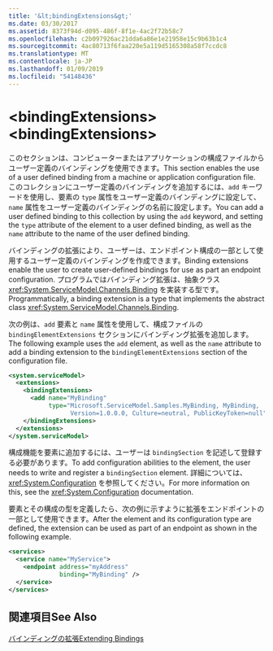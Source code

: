 ```yaml
---
title: '&lt;bindingExtensions&gt;'
ms.date: 03/30/2017
ms.assetid: 8373f94d-d095-486f-8f1e-4ac2f72b58c7
ms.openlocfilehash: c2b097926ac21dda6a86e1e21958e15c9b63b1c4
ms.sourcegitcommit: 4ac80713f6faa220e5a119d5165308a58f7ccdc8
ms.translationtype: MT
ms.contentlocale: ja-JP
ms.lasthandoff: 01/09/2019
ms.locfileid: "54148436"
---
```

# <a name="ltbindingextensionsgt"></a><span data-ttu-id="39e4d-102">&lt;bindingExtensions&gt;</span><span class="sxs-lookup"><span data-stu-id="39e4d-102">&lt;bindingExtensions&gt;</span></span>
<span data-ttu-id="39e4d-103">このセクションは、コンピューターまたはアプリケーションの構成ファイルからユーザー定義のバインディングを使用できます。</span><span class="sxs-lookup"><span data-stu-id="39e4d-103">This section enables the use of a user defined binding from a machine or application configuration file.</span></span> <span data-ttu-id="39e4d-104">このコレクションにユーザー定義のバインディングを追加するには、`add` キーワードを使用し、要素の `type` 属性をユーザー定義のバインディングに設定して、`name` 属性をユーザー定義のバインディングの名前に設定します。</span><span class="sxs-lookup"><span data-stu-id="39e4d-104">You can add a user defined binding to this collection by using the `add` keyword, and setting the `type` attribute of the element to a user defined binding, as well as the `name` attribute to the name of the user defined binding.</span></span>  
  
 <span data-ttu-id="39e4d-105">バインディングの拡張により、ユーザーは、エンドポイント構成の一部として使用するユーザー定義のバインディングを作成できます。</span><span class="sxs-lookup"><span data-stu-id="39e4d-105">Binding extensions enable the user to create user-defined bindings for use as part an endpoint configuration.</span></span> <span data-ttu-id="39e4d-106">プログラムではバインディング拡張は、抽象クラス <xref:System.ServiceModel.Channels.Binding> を実装する型です。</span><span class="sxs-lookup"><span data-stu-id="39e4d-106">Programmatically, a binding extension is a type that implements the abstract class <xref:System.ServiceModel.Channels.Binding>.</span></span>  
  
 <span data-ttu-id="39e4d-107">次の例は、`add` 要素と `name` 属性を使用して、構成ファイルの `bindingElementExtensions` セクションにバインディング拡張を追加します。</span><span class="sxs-lookup"><span data-stu-id="39e4d-107">The following example uses the `add` element, as well as the `name` attribute to add a binding extension to the `bindingElementExtensions` section of the configuration file.</span></span>  
  
```xml  
<system.serviceModel>
  <extensions>
    <bindingExtensions>
      <add name="MyBinding"
           type="Microsoft.ServiceModel.Samples.MyBinding, MyBinding,
                 Version=1.0.0.0, Culture=neutral, PublicKeyToken=null" />
    </bindingExtensions>
  </extensions>
</system.serviceModel>
```  
  
 <span data-ttu-id="39e4d-108">構成機能を要素に追加するには、ユーザーは `bindingSection` を記述して登録する必要があります。</span><span class="sxs-lookup"><span data-stu-id="39e4d-108">To add configuration abilities to the element, the user needs to write and register a `bindingSection` element.</span></span> <span data-ttu-id="39e4d-109">詳細については、<xref:System.Configuration> を参照してください。</span><span class="sxs-lookup"><span data-stu-id="39e4d-109">For more information on this, see the <xref:System.Configuration> documentation.</span></span>  
  
 <span data-ttu-id="39e4d-110">要素とその構成の型を定義したら、次の例に示すように拡張をエンドポイントの一部として使用できます。</span><span class="sxs-lookup"><span data-stu-id="39e4d-110">After the element and its configuration type are defined, the extension can be used as part of an endpoint as shown in the following example.</span></span>  
  
```xml  
<services>
  <service name="MyService">
    <endpoint address="myAddress"
              binding="MyBinding" />
  </service>
</services>
```  
  
## <a name="see-also"></a><span data-ttu-id="39e4d-111">関連項目</span><span class="sxs-lookup"><span data-stu-id="39e4d-111">See Also</span></span>  
 [<span data-ttu-id="39e4d-112">バインディングの拡張</span><span class="sxs-lookup"><span data-stu-id="39e4d-112">Extending Bindings</span></span>](../../../../../docs/framework/wcf/extending/extending-bindings.md)
